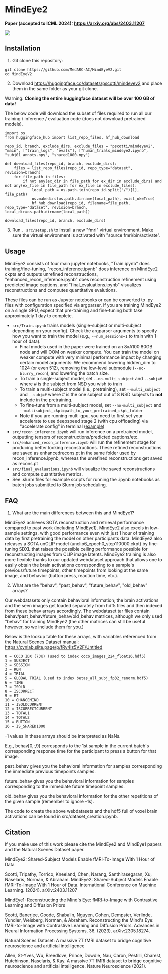 # MindEye2

**Paper (accepted to ICML 2024): https://arxiv.org/abs/2403.11207**

![](figs/recon_comparison_small_alt.png)<br>

## Installation

1. Git clone this repository:

```
git clone https://github.com/MedARC-AI/MindEyeV2.git
cd MindEyeV2
```

2. Download https://huggingface.co/datasets/pscotti/mindeyev2 and place them in the same folder as your git clone.

Warning: **Cloning the entire huggingface dataset will be over 100 GB of data!**

The below code will download the subset of files required to run all our training / inference / evaluation code (does not download pretrained models).

```
import os
from huggingface_hub import list_repo_files, hf_hub_download

repo_id, branch, exclude_dirs, exclude_files = "pscotti/mindeyev2", "main", ["train_logs", "evals"], ["human_trials_mindeye2.ipynb", "subj01_annots.npy", "shared1000.npy"]

def download_files(repo_id, branch, exclude_dirs):
    files = list_repo_files(repo_id, repo_type="dataset", revision=branch)
    for file_path in files:
        if not any(ex_dir in file_path for ex_dir in exclude_dirs) and not any(ex_file in file_path for ex_file in exclude_files):
            local_path = os.path.join(repo_id.split("/")[1], file_path)
            os.makedirs(os.path.dirname(local_path), exist_ok=True)
            hf_hub_download(repo_id, filename=file_path, repo_type="dataset", revision=branch, local_dir=os.path.dirname(local_path))

download_files(repo_id, branch, exclude_dirs)
```

3. Run ```. src/setup.sh``` to install a new "fmri" virtual environment. Make sure the virtual environment is activated with "source fmri/bin/activate".

## Usage

MindEye2 consists of four main jupyter notebooks, "Train.ipynb" does training/fine-tuning, "recon_inference.ipynb" does inference on MindEye2 ckpts and outputs unrefined reconstructions, "enhanced_recon_inference.ipynb" does reconstruction refinement using predicted image captions, and "final_evaluations.ipynb" visualizes reconstructions and computes quantitative evalutions. 

These files can be run as Jupyter notebooks or can be converted to .py files with configuration specified via argparser. If you are training MindEye2 on a single GPU, expect that pre-training and fine-tuning both take approximately 1 day to complete.

- ```src/Train.ipynb``` trains models (single-subject or multi-subject depending on your config). Check the argparser arguments to specify how you want to train the model (e.g., ```--num_sessions=1``` to train with 1-hour of data).
    - Final models used in the paper were trained on an 8xA100 80GB node and will OOM on weaker compute. You can train the model on weaker compute with very minimal performance impact by changing certain model arguments: We recommend lowering hidden_dim to 1024 (or even 512), removing the low-level submodule (``--no-blurry_recon``), and lowering the batch size.
    - To train a single-subject model, set ```--no-multi_subject``` and ```--subj=#``` where # is the subject from NSD you wish to train
    - To train a multi-subject model (i.e., pretraining), set ```--multi_subject``` and ```--subj=#``` where # is the one subject out of 8 NSD subjects to **not** include in the pretraining.
    - To fine-tune from a multi-subject model, set ```--no-multi_subject``` and ```--multisubject_ckpt=path_to_your_pretrained_ckpt_folder```
    - Note if you are running multi-gpu, you need to first set your accelerate to use deepspeed stage 2 (with cpu offloading) via "accelerate config" in terminal ([example](https://i.imgur.com/iIbvcPq.png))
- ```src/recon_inference.ipynb``` will run inference on a pretrained model, outputting tensors of reconstructions/predicted captions/etc.
- ```src/enhanced_recon_inference.ipynb``` will run the refinement stage for producing better looking reconstructions. These refined reconstructions are saved as enhancedrecons.pt in the same folder used by recon_inference.ipynb, whereas the unrefined reconstructions get saved as recons.pt
- ```src/final_evaluations.ipynb``` will visualize the saved reconstructions and compute quantitative metrics.
- See .slurm files for example scripts for running the .ipynb notebooks as batch jobs submitted to Slurm job scheduling.

## FAQ

1. What are the main differences between this and MindEye1?

MindEye2 achieves SOTA reconstruction and retrieval performance compared to past work (including MindEye1). MindEye2 also excels in low-sample settings, with good performance even with just 1 hour of training data by first pretraining the model on other participants data. MindEye2 also releases a SOTA unCLIP model (unclip6_epoch0_step110000.ckpt) by fine-tuning SDXL that raises the possible ceiling performance possible for reconstructing images from CLIP image latents. MindEye2 training is also more flexible thanks to our updated webdataset approach that allows one to easily obtain the brain activations corresponding to a sample's previous/future timepoints, other timepoints from looking at the same image, and behavior (button press, reaction time, etc.). 

2. What are the "behav", "past_behav", "future_behav", "old_behav" arrays?

Our webdatasets only contain behavioral information; the brain activations and the seen images get loaded separately from hdf5 files and then indexed from these behav arrays accordingly. The webdataset tar files contain behav/past_behav/future_behav/old_behav matrices, although we only used "behav" for training MindEye2 (the other matrices can still be useful however, so we include them for you.)

Below is the lookup table for these arrays, with variables referenced from the Natural Scenes Dataset manual: https://cvnlab.slite.page/p/fRv4lz5V2F/Untitled

```
0 = COCO IDX (73K) (used to index coco_images_224_float16.hdf5)
1 = SUBJECT
2 = SESSION
3 = RUN
4 = TRIAL
5 = GLOBAL TRIAL (used to index betas_all_subj_fp32_renorm.hdf5)
6 = TIME
7 = ISOLD
8 = ISCORRECT
9 = RT
10 = CHANGEMIND
11 = ISOLDCURRENT
12 = ISCORRECTCURRENT
13 = TOTAL1
14 = TOTAL2
15 = BUTTON
16 = IS_SHARED1000
```

-1 values in these arrays should be interpreted as NaNs.

E.g., behav[0,:,9] corresponds to the 1st sample in the current batch's corresponding response time for the participant to press a button for that image.

past_behav gives you the behavioral information for samples corresponding the immediate previous timepoints samples.

future_behav gives you the behavioral information for samples corresponding to the immediate future timepoint samples.

old_behav gives you the behavioral information for the other repetitions of the given sample (remember to ignore -1s).

The code to create the above webdatasets and the hdf5 full of voxel brain activations can be found in src/dataset_creation.ipynb.

## Citation

If you make use of this work please cite the MindEye2 and MindEye1 papers and the Natural Scenes Dataset paper.

MindEye2: Shared-Subject Models Enable fMRI-To-Image With 1 Hour of Data

Scotti, Tripathy, Torrico, Kneeland, Chen, Narang, Santhirasegaran, Xu, Naselaris, Norman, & Abraham. MindEye2: Shared-Subject Models Enable fMRI-To-Image With 1 Hour of Data. International Conference on Machine Learning. (2024). arXiv:2403.11207  

MindEye1: Reconstructing the Mind's Eye: fMRI-to-Image with Contrastive Learning and Diffusion Priors

Scotti, Banerjee, Goode, Shabalin, Nguyen, Cohen, Dempster, Verlinde, Yundler, Weisberg, Norman, & Abraham. Reconstructing the Mind's Eye: fMRI-to-Image with Contrastive Learning and Diffusion Priors. Advances in Neural Information Processing Systems, 36. (2023). arXiv:2305.18274. 

Natural Scenes Dataset: A massive 7T fMRI dataset to bridge cognitive neuroscience and artificial intelligence

Allen, St-Yves, Wu, Breedlove, Prince, Dowdle, Nau, Caron, Pestilli, Charest, Hutchinson, Naselaris, & Kay. A massive 7T fMRI dataset to bridge cognitive neuroscience and artificial intelligence. Nature Neuroscience (2021).
